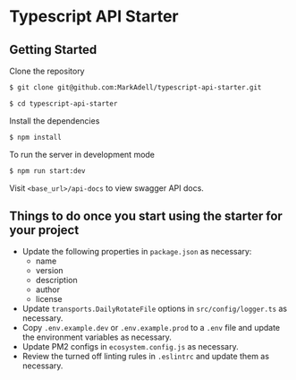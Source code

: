 # Typescript API Starter

## Getting Started

Clone the repository
```bash
$ git clone git@github.com:MarkAdell/typescript-api-starter.git

$ cd typescript-api-starter
```

Install the dependencies
```bash
$ npm install
```

To run the server in development mode
```bash
$ npm run start:dev
```

Visit `<base_url>/api-docs` to view swagger API docs.

## Things to do once you start using the starter for your project

- Update the following properties in `package.json` as necessary:
  - name
  - version
  - description
  - author
  - license
- Update `transports.DailyRotateFile` options in `src/config/logger.ts` as necessary.
- Copy `.env.example.dev` or `.env.example.prod` to a `.env` file and update the environment variables as necessary.
- Update PM2 configs in `ecosystem.config.js` as necessary.
- Review the turned off linting rules in `.eslintrc` and update them as necessary.
